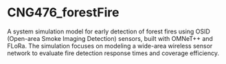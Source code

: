 # CNG476_forestFire
A system simulation model for early detection of forest fires using OSID (Open-area Smoke Imaging Detection) sensors, built with OMNeT++ and FLoRa. The simulation focuses on modeling a wide-area wireless sensor network to evaluate fire detection response times and coverage efficiency.
